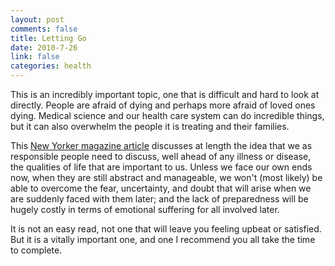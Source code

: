 ```yaml
--- 
layout: post
comments: false
title: Letting Go
date: 2010-7-26
link: false
categories: health
---
```

This is an incredibly important topic, one that is difficult and hard to look at directly. People are afraid of dying and perhaps more afraid of loved ones dying. Medical science and our health care system can do incredible things, but it can also overwhelm the people it is treating and their families.

This <a title="Letting Go" href="http://www.newyorker.com/reporting/2010/08/02/100802fa_fact_gawande?currentPage=all" target="_blank">New Yorker magazine article</a> discusses at length the idea that we as responsible people need to discuss, well ahead of any illness or disease, the qualities of life that are important to us. Unless we face our own ends now, when they are still abstract and manageable, we won't (most likely) be able to overcome the fear, uncertainty, and doubt that will arise when we are suddenly faced with them later; and the lack of preparedness will be hugely costly in terms of emotional suffering for all involved later.

It is not an easy read, not one that will leave you feeling upbeat or satisfied. But it is a vitally important one, and one I recommend you all take the time to complete.
